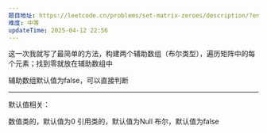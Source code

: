 ```yaml
---
题目地址: https://leetcode.cn/problems/set-matrix-zeroes/description/?envType=study-plan-v2&envId=top-100-liked
难度: 中等
updateTime: 2025-04-12 22:56
---
```

这一次我就写了最简单的方法，构建两个辅助数组（布尔类型），遍历矩阵中的每个元素；找到零就放在辅助数组中

辅助数组默认值为false，可以直接判断

---
默认值相关：

数值类的，默认值为0
引用类的，默认值为Null
布尔，默认值为false